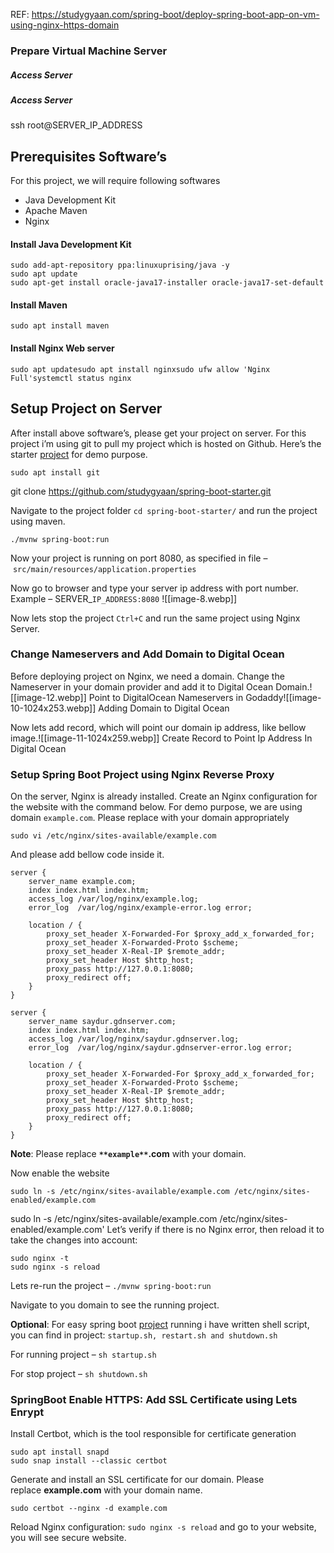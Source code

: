   REF: https://studygyaan.com/spring-boot/deploy-spring-boot-app-on-vm-using-nginx-https-domain
### Prepare Virtual Machine Server

##### Access Server
##### Access Server
ssh root@SERVER_IP_ADDRESS

## Prerequisites Software’s
For this project, we will require following softwares

- Java Development Kit
- Apache Maven 
- Nginx

#### Install Java Development Kit

```
sudo add-apt-repository ppa:linuxuprising/java -y
sudo apt update
sudo apt-get install oracle-java17-installer oracle-java17-set-default
```

#### Install Maven 

```
sudo apt install maven
```

#### Install Nginx Web server

```
sudo apt updatesudo apt install nginxsudo ufw allow 'Nginx Full'systemctl status nginx
```

## Setup Project on Server

After install above software’s, please get your project on server. For this project i’m using git to pull my project which is hosted on Github. Here’s the starter [project](https://github.com/studygyaan/spring-boot-starter) for demo purpose.

```
sudo apt install git
```

git clone https://github.com/studygyaan/spring-boot-starter.git

Navigate to the project folder `cd spring-boot-starter/` and run the project using maven.

```
./mvnw spring-boot:run
```

Now your project is running on port 8080, as specified in file – `src/main/resources/application.properties`

Now go to browser and type your server ip address with port number. Example – SERVER_`IP_ADDRESS:8080`
![[image-8.webp]]   


Now lets stop the project `Ctrl+C` and run the same project using Nginx Server.

### Change Nameservers and Add Domain to Digital Ocean

Before deploying project on Nginx, we need a domain. Change the Nameserver in your domain provider and add it to Digital Ocean Domain.![[image-12.webp]]  Point to DigitalOcean Nameservers in Godaddy![[image-10-1024x253.webp]] Adding Domain to Digital Ocean

Now lets add record, which will point our domain ip address, like bellow image.![[image-11-1024x259.webp]] Create Record to Point Ip Address In Digital Ocean

### Setup Spring Boot Project using Nginx Reverse Proxy

On the server, Nginx is already installed. Create an Nginx configuration for the website with the command below. For demo purpose, we are using domain `example.com`. Please replace with your domain appropriately

```
sudo vi /etc/nginx/sites-available/example.com
```

And please add bellow code inside it.

```
server {
    server_name example.com;
    index index.html index.htm;
    access_log /var/log/nginx/example.log;
    error_log  /var/log/nginx/example-error.log error;

    location / {
        proxy_set_header X-Forwarded-For $proxy_add_x_forwarded_for;
        proxy_set_header X-Forwarded-Proto $scheme;
        proxy_set_header X-Real-IP $remote_addr;
        proxy_set_header Host $http_host;
        proxy_pass http://127.0.0.1:8080;
        proxy_redirect off;
    }
}
```

```
server {
    server_name saydur.gdnserver.com;
    index index.html index.htm;
    access_log /var/log/nginx/saydur.gdnserver.log;
    error_log  /var/log/nginx/saydur.gdnserver-error.log error;

    location / {
        proxy_set_header X-Forwarded-For $proxy_add_x_forwarded_for;
        proxy_set_header X-Forwarded-Proto $scheme;
        proxy_set_header X-Real-IP $remote_addr;
        proxy_set_header Host $http_host;
        proxy_pass http://127.0.0.1:8080;
        proxy_redirect off;
    }
}
```

**Note**: Please replace **`**example**`.com** with your domain.

Now enable the website

```
sudo ln -s /etc/nginx/sites-available/example.com /etc/nginx/sites-enabled/example.com
```

sudo ln -s /etc/nginx/sites-available/example.com /etc/nginx/sites-enabled/example.com'
Let’s verify if there is no Nginx error, then reload it to take the changes into account:

```
sudo nginx -t
sudo nginx -s reload
```

Lets re-run the project – `./mvnw spring-boot:run`

Navigate to you domain to see the running project.

**Optional**: For easy spring boot [project](https://studygyaan.com/category/spring-boot) running i have written shell script, you can find in project: `startup.sh, restart.sh and shutdown.sh`

For running project – `sh startup.sh`

For stop project – `sh shutdown.sh`

### SpringBoot Enable HTTPS: Add SSL Certificate using Lets Enrypt

Install Certbot, which is the tool responsible for certificate generation

```
sudo apt install snapd
sudo snap install --classic certbot
```

Generate and install an SSL certificate for our domain. Please replace **example.com** with your domain name.

```
sudo certbot --nginx -d example.com
```

Reload Nginx configuration: `sudo nginx -s reload` and go to your website, you will see secure website.